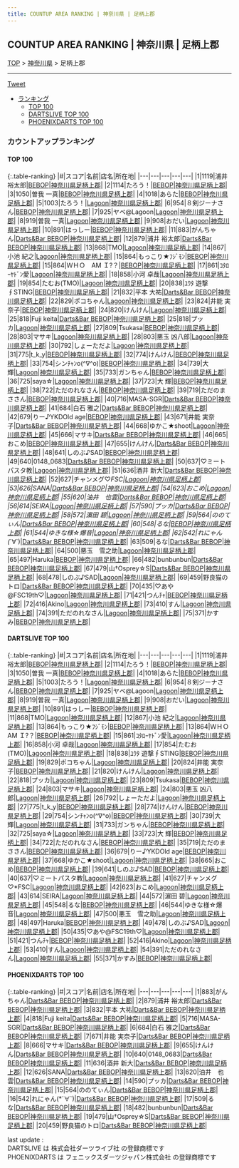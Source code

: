 ```yaml
---
title: COUNTUP AREA RANKING | 神奈川県 | 足柄上郡
---
```

## COUNTUP AREA RANKING | 神奈川県 | 足柄上郡

[TOP](/darts/rank/) > [神奈川県](/darts/rank/神奈川県/) > 足柄上郡

___

<a href="https://twitter.com/share?ref_src=twsrc%5Etfw" data-text="COUNTUP AREA RANKING | 神奈川県足柄上郡" class="twitter-share-button" data-hashtags="DARTSLIVE,PHOENIXDARTS,darts,ダーツ" data-show-count="false">Tweet</a>

* [ランキング](#カウントアップランキング)
    * [TOP 100](#top-100)
    * [DARTSLIVE TOP 100](#dartslive-top-100)
    * [PHOENIXDARTS TOP 100](#phoenixdarts-top-100)

### カウントアップランキング

#### TOP 100



{:.table-ranking}
|#|スコア|名前|店名|所在地|
|---|---|---|---|---|
|1|1119|<span class="rank-name-dl">浦井 裕太郎</span>|<a href="https://search.dartslive.com/jp/shop/c0118d559b3374c90d9b047a20a7ba1e">BEBOP</a>|<a href="/darts/rank/神奈川県/足柄上郡">神奈川県足柄上郡</a>|
|2|1114|<span class="rank-name-dl">たろう！</span>|<a href="https://search.dartslive.com/jp/shop/c0118d559b3374c90d9b047a20a7ba1e">BEBOP</a>|<a href="/darts/rank/神奈川県/足柄上郡">神奈川県足柄上郡</a>|
|3|1050|<span class="rank-name-dl">曽我 一真</span>|<a href="https://search.dartslive.com/jp/shop/c0118d559b3374c90d9b047a20a7ba1e">BEBOP</a>|<a href="/darts/rank/神奈川県/足柄上郡">神奈川県足柄上郡</a>|
|4|1018|<span class="rank-name-dl">あらた</span>|<a href="https://search.dartslive.com/jp/shop/c0118d559b3374c90d9b047a20a7ba1e">BEBOP</a>|<a href="/darts/rank/神奈川県/足柄上郡">神奈川県足柄上郡</a>|
|5|1003|<span class="rank-name-dl">たろう！</span>|<a href="https://search.dartslive.com/jp/shop/fa3a5be0047f5ef30d9b047a20a7ba1e">Lagoon</a>|<a href="/darts/rank/神奈川県/足柄上郡">神奈川県足柄上郡</a>|
|6|954|<span class="rank-name-dl">８剣ジーナさん</span>|<a href="https://search.dartslive.com/jp/shop/c0118d559b3374c90d9b047a20a7ba1e">BEBOP</a>|<a href="/darts/rank/神奈川県/足柄上郡">神奈川県足柄上郡</a>|
|7|925|<span class="rank-name-dl">ヤベ@Lagoon</span>|<a href="https://search.dartslive.com/jp/shop/fa3a5be0047f5ef30d9b047a20a7ba1e">Lagoon</a>|<a href="/darts/rank/神奈川県/足柄上郡">神奈川県足柄上郡</a>|
|8|919|<span class="rank-name-dl">曽我 一真</span>|<a href="https://search.dartslive.com/jp/shop/fa3a5be0047f5ef30d9b047a20a7ba1e">Lagoon</a>|<a href="/darts/rank/神奈川県/足柄上郡">神奈川県足柄上郡</a>|
|9|908|<span class="rank-name-dl">おだい</span>|<a href="https://search.dartslive.com/jp/shop/fa3a5be0047f5ef30d9b047a20a7ba1e">Lagoon</a>|<a href="/darts/rank/神奈川県/足柄上郡">神奈川県足柄上郡</a>|
|10|891|<span class="rank-name-dl">はっしー</span>|<a href="https://search.dartslive.com/jp/shop/c0118d559b3374c90d9b047a20a7ba1e">BEBOP</a>|<a href="/darts/rank/神奈川県/足柄上郡">神奈川県足柄上郡</a>|
|11|883|<span class="rank-name-pd">がんちゃん</span>|<a href="https://vs.phoenixdarts.com/jp/shop/shopDetailInfo/s_84122?s_seq=84122">Darts&Bar BEBOP</a>|<a href="/darts/rank/神奈川県/足柄上郡">神奈川県足柄上郡</a>|
|12|879|<span class="rank-name-pd">浦井 裕太郎</span>|<a href="https://vs.phoenixdarts.com/jp/shop/shopDetailInfo/s_84122?s_seq=84122">Darts&Bar BEBOP</a>|<a href="/darts/rank/神奈川県/足柄上郡">神奈川県足柄上郡</a>|
|13|868|<span class="rank-name-dl">TMO</span>|<a href="https://search.dartslive.com/jp/shop/fa3a5be0047f5ef30d9b047a20a7ba1e">Lagoon</a>|<a href="/darts/rank/神奈川県/足柄上郡">神奈川県足柄上郡</a>|
|14|867|<span class="rank-name-dl">小池 紀之</span>|<a href="https://search.dartslive.com/jp/shop/fa3a5be0047f5ef30d9b047a20a7ba1e">Lagoon</a>|<a href="/darts/rank/神奈川県/足柄上郡">神奈川県足柄上郡</a>|
|15|864|<span class="rank-name-dl">もっこり★ﾌｼﾞﾓﾝ</span>|<a href="https://search.dartslive.com/jp/shop/c0118d559b3374c90d9b047a20a7ba1e">BEBOP</a>|<a href="/darts/rank/神奈川県/足柄上郡">神奈川県足柄上郡</a>|
|15|864|<span class="rank-name-dl">ＷＨＯ　AM Ｉ?？</span>|<a href="https://search.dartslive.com/jp/shop/c0118d559b3374c90d9b047a20a7ba1e">BEBOP</a>|<a href="/darts/rank/神奈川県/足柄上郡">神奈川県足柄上郡</a>|
|17|861|<span class="rank-name-dl">ｺﾀﾛｰﾔﾄﾞﾝ愛</span>|<a href="https://search.dartslive.com/jp/shop/fa3a5be0047f5ef30d9b047a20a7ba1e">Lagoon</a>|<a href="/darts/rank/神奈川県/足柄上郡">神奈川県足柄上郡</a>|
|18|858|<span class="rank-name-dl">小河 卓哉</span>|<a href="https://search.dartslive.com/jp/shop/fa3a5be0047f5ef30d9b047a20a7ba1e">Lagoon</a>|<a href="/darts/rank/神奈川県/足柄上郡">神奈川県足柄上郡</a>|
|19|854|<span class="rank-name-dl">たむお(TMO)</span>|<a href="https://search.dartslive.com/jp/shop/fa3a5be0047f5ef30d9b047a20a7ba1e">Lagoon</a>|<a href="/darts/rank/神奈川県/足柄上郡">神奈川県足柄上郡</a>|
|20|838|<span class="rank-name-dl">ﾕｳﾀ 遊撃∮STING</span>|<a href="https://search.dartslive.com/jp/shop/c0118d559b3374c90d9b047a20a7ba1e">BEBOP</a>|<a href="/darts/rank/神奈川県/足柄上郡">神奈川県足柄上郡</a>|
|21|832|<span class="rank-name-pd">平本 大祐</span>|<a href="https://vs.phoenixdarts.com/jp/shop/shopDetailInfo/s_84122?s_seq=84122">Darts&Bar BEBOP</a>|<a href="/darts/rank/神奈川県/足柄上郡">神奈川県足柄上郡</a>|
|22|829|<span class="rank-name-dl">ポコちゃん</span>|<a href="https://search.dartslive.com/jp/shop/fa3a5be0047f5ef30d9b047a20a7ba1e">Lagoon</a>|<a href="/darts/rank/神奈川県/足柄上郡">神奈川県足柄上郡</a>|
|23|824|<span class="rank-name-dl">井能 実奈子</span>|<a href="https://search.dartslive.com/jp/shop/c0118d559b3374c90d9b047a20a7ba1e">BEBOP</a>|<a href="/darts/rank/神奈川県/足柄上郡">神奈川県足柄上郡</a>|
|24|820|<span class="rank-name-dl">けんけん</span>|<a href="https://search.dartslive.com/jp/shop/fa3a5be0047f5ef30d9b047a20a7ba1e">Lagoon</a>|<a href="/darts/rank/神奈川県/足柄上郡">神奈川県足柄上郡</a>|
|25|818|<span class="rank-name-pd">Fuji keita</span>|<a href="https://vs.phoenixdarts.com/jp/shop/shopDetailInfo/s_84122?s_seq=84122">Darts&Bar BEBOP</a>|<a href="/darts/rank/神奈川県/足柄上郡">神奈川県足柄上郡</a>|
|25|818|<span class="rank-name-dl">プッカ</span>|<a href="https://search.dartslive.com/jp/shop/fa3a5be0047f5ef30d9b047a20a7ba1e">Lagoon</a>|<a href="/darts/rank/神奈川県/足柄上郡">神奈川県足柄上郡</a>|
|27|809|<span class="rank-name-dl">Tsukasa</span>|<a href="https://search.dartslive.com/jp/shop/c0118d559b3374c90d9b047a20a7ba1e">BEBOP</a>|<a href="/darts/rank/神奈川県/足柄上郡">神奈川県足柄上郡</a>|
|28|803|<span class="rank-name-dl">マサキ</span>|<a href="https://search.dartslive.com/jp/shop/fa3a5be0047f5ef30d9b047a20a7ba1e">Lagoon</a>|<a href="/darts/rank/神奈川県/足柄上郡">神奈川県足柄上郡</a>|
|28|803|<span class="rank-name-dl">悪玉 凶八郎</span>|<a href="https://search.dartslive.com/jp/shop/fa3a5be0047f5ef30d9b047a20a7ba1e">Lagoon</a>|<a href="/darts/rank/神奈川県/足柄上郡">神奈川県足柄上郡</a>|
|30|792|<span class="rank-name-dl">しょーただよ</span>|<a href="https://search.dartslive.com/jp/shop/fa3a5be0047f5ef30d9b047a20a7ba1e">Lagoon</a>|<a href="/darts/rank/神奈川県/足柄上郡">神奈川県足柄上郡</a>|
|31|775|<span class="rank-name-dl">t_k_y</span>|<a href="https://search.dartslive.com/jp/shop/c0118d559b3374c90d9b047a20a7ba1e">BEBOP</a>|<a href="/darts/rank/神奈川県/足柄上郡">神奈川県足柄上郡</a>|
|32|774|<span class="rank-name-dl">けんけん</span>|<a href="https://search.dartslive.com/jp/shop/c0118d559b3374c90d9b047a20a7ba1e">BEBOP</a>|<a href="/darts/rank/神奈川県/足柄上郡">神奈川県足柄上郡</a>|
|33|754|<span class="rank-name-dl">シンﾁｬﾝo(^∇^o)</span>|<a href="https://search.dartslive.com/jp/shop/c0118d559b3374c90d9b047a20a7ba1e">BEBOP</a>|<a href="/darts/rank/神奈川県/足柄上郡">神奈川県足柄上郡</a>|
|34|739|<span class="rank-name-dl">大 輝</span>|<a href="https://search.dartslive.com/jp/shop/fa3a5be0047f5ef30d9b047a20a7ba1e">Lagoon</a>|<a href="/darts/rank/神奈川県/足柄上郡">神奈川県足柄上郡</a>|
|35|733|<span class="rank-name-dl">ガンちゃん</span>|<a href="https://search.dartslive.com/jp/shop/c0118d559b3374c90d9b047a20a7ba1e">BEBOP</a>|<a href="/darts/rank/神奈川県/足柄上郡">神奈川県足柄上郡</a>|
|36|725|<span class="rank-name-dl">saya☆</span>|<a href="https://search.dartslive.com/jp/shop/fa3a5be0047f5ef30d9b047a20a7ba1e">Lagoon</a>|<a href="/darts/rank/神奈川県/足柄上郡">神奈川県足柄上郡</a>|
|37|723|<span class="rank-name-dl">大 輝</span>|<a href="https://search.dartslive.com/jp/shop/c0118d559b3374c90d9b047a20a7ba1e">BEBOP</a>|<a href="/darts/rank/神奈川県/足柄上郡">神奈川県足柄上郡</a>|
|38|722|<span class="rank-name-dl">ただのれなさん</span>|<a href="https://search.dartslive.com/jp/shop/c0118d559b3374c90d9b047a20a7ba1e">BEBOP</a>|<a href="/darts/rank/神奈川県/足柄上郡">神奈川県足柄上郡</a>|
|39|719|<span class="rank-name-dl">ただのまささん</span>|<a href="https://search.dartslive.com/jp/shop/c0118d559b3374c90d9b047a20a7ba1e">BEBOP</a>|<a href="/darts/rank/神奈川県/足柄上郡">神奈川県足柄上郡</a>|
|40|716|<span class="rank-name-pd">MASA-SGR</span>|<a href="https://vs.phoenixdarts.com/jp/shop/shopDetailInfo/s_84122?s_seq=84122">Darts&Bar BEBOP</a>|<a href="/darts/rank/神奈川県/足柄上郡">神奈川県足柄上郡</a>|
|41|684|<span class="rank-name-pd">白石 雅之</span>|<a href="https://vs.phoenixdarts.com/jp/shop/shopDetailInfo/s_84122?s_seq=84122">Darts&Bar BEBOP</a>|<a href="/darts/rank/神奈川県/足柄上郡">神奈川県足柄上郡</a>|
|42|679|<span class="rank-name-dl">りー♪YKDOld age</span>|<a href="https://search.dartslive.com/jp/shop/c0118d559b3374c90d9b047a20a7ba1e">BEBOP</a>|<a href="/darts/rank/神奈川県/足柄上郡">神奈川県足柄上郡</a>|
|43|671|<span class="rank-name-pd">井能 実奈子</span>|<a href="https://vs.phoenixdarts.com/jp/shop/shopDetailInfo/s_84122?s_seq=84122">Darts&Bar BEBOP</a>|<a href="/darts/rank/神奈川県/足柄上郡">神奈川県足柄上郡</a>|
|44|668|<span class="rank-name-dl">ゆかこ★shoot</span>|<a href="https://search.dartslive.com/jp/shop/fa3a5be0047f5ef30d9b047a20a7ba1e">Lagoon</a>|<a href="/darts/rank/神奈川県/足柄上郡">神奈川県足柄上郡</a>|
|45|666|<span class="rank-name-pd">マサキ</span>|<a href="https://vs.phoenixdarts.com/jp/shop/shopDetailInfo/s_84122?s_seq=84122">Darts&Bar BEBOP</a>|<a href="/darts/rank/神奈川県/足柄上郡">神奈川県足柄上郡</a>|
|46|665|<span class="rank-name-dl">おこめ</span>|<a href="https://search.dartslive.com/jp/shop/c0118d559b3374c90d9b047a20a7ba1e">BEBOP</a>|<a href="/darts/rank/神奈川県/足柄上郡">神奈川県足柄上郡</a>|
|47|655|<span class="rank-name-pd">けんけん</span>|<a href="https://vs.phoenixdarts.com/jp/shop/shopDetailInfo/s_84122?s_seq=84122">Darts&Bar BEBOP</a>|<a href="/darts/rank/神奈川県/足柄上郡">神奈川県足柄上郡</a>|
|48|641|<span class="rank-name-dl">しのぶ♪SAD</span>|<a href="https://search.dartslive.com/jp/shop/c0118d559b3374c90d9b047a20a7ba1e">BEBOP</a>|<a href="/darts/rank/神奈川県/足柄上郡">神奈川県足柄上郡</a>|
|49|640|<span class="rank-name-pd">0148_0683</span>|<a href="https://vs.phoenixdarts.com/jp/shop/shopDetailInfo/s_84122?s_seq=84122">Darts&Bar BEBOP</a>|<a href="/darts/rank/神奈川県/足柄上郡">神奈川県足柄上郡</a>|
|50|637|<span class="rank-name-dl">♡ミートパスタ教</span>|<a href="https://search.dartslive.com/jp/shop/fa3a5be0047f5ef30d9b047a20a7ba1e">Lagoon</a>|<a href="/darts/rank/神奈川県/足柄上郡">神奈川県足柄上郡</a>|
|51|636|<span class="rank-name-pd">酒井 新大</span>|<a href="https://vs.phoenixdarts.com/jp/shop/shopDetailInfo/s_84122?s_seq=84122">Darts&Bar BEBOP</a>|<a href="/darts/rank/神奈川県/足柄上郡">神奈川県足柄上郡</a>|
|52|627|<span class="rank-name-dl">チャンメグ♡*FSC</span>|<a href="https://search.dartslive.com/jp/shop/fa3a5be0047f5ef30d9b047a20a7ba1e">Lagoon</a>|<a href="/darts/rank/神奈川県/足柄上郡">神奈川県足柄上郡</a>|
|53|626|<span class="rank-name-pd">SANA</span>|<a href="https://vs.phoenixdarts.com/jp/shop/shopDetailInfo/s_84122?s_seq=84122">Darts&Bar BEBOP</a>|<a href="/darts/rank/神奈川県/足柄上郡">神奈川県足柄上郡</a>|
|54|623|<span class="rank-name-dl">おこめ</span>|<a href="https://search.dartslive.com/jp/shop/fa3a5be0047f5ef30d9b047a20a7ba1e">Lagoon</a>|<a href="/darts/rank/神奈川県/足柄上郡">神奈川県足柄上郡</a>|
|55|620|<span class="rank-name-pd">油井　也雲</span>|<a href="https://vs.phoenixdarts.com/jp/shop/shopDetailInfo/s_84122?s_seq=84122">Darts&Bar BEBOP</a>|<a href="/darts/rank/神奈川県/足柄上郡">神奈川県足柄上郡</a>|
|56|614|<span class="rank-name-dl">SEIRA</span>|<a href="https://search.dartslive.com/jp/shop/fa3a5be0047f5ef30d9b047a20a7ba1e">Lagoon</a>|<a href="/darts/rank/神奈川県/足柄上郡">神奈川県足柄上郡</a>|
|57|590|<span class="rank-name-pd">プッカ</span>|<a href="https://vs.phoenixdarts.com/jp/shop/shopDetailInfo/s_84122?s_seq=84122">Darts&Bar BEBOP</a>|<a href="/darts/rank/神奈川県/足柄上郡">神奈川県足柄上郡</a>|
|58|572|<span class="rank-name-dl">濵田 碧</span>|<a href="https://search.dartslive.com/jp/shop/fa3a5be0047f5ef30d9b047a20a7ba1e">Lagoon</a>|<a href="/darts/rank/神奈川県/足柄上郡">神奈川県足柄上郡</a>|
|59|564|<span class="rank-name-pd">ののてぃん</span>|<a href="https://vs.phoenixdarts.com/jp/shop/shopDetailInfo/s_84122?s_seq=84122">Darts&Bar BEBOP</a>|<a href="/darts/rank/神奈川県/足柄上郡">神奈川県足柄上郡</a>|
|60|548|<span class="rank-name-dl">るな</span>|<a href="https://search.dartslive.com/jp/shop/c0118d559b3374c90d9b047a20a7ba1e">BEBOP</a>|<a href="/darts/rank/神奈川県/足柄上郡">神奈川県足柄上郡</a>|
|61|544|<span class="rank-name-dl">ゆきな様☆爆音</span>|<a href="https://search.dartslive.com/jp/shop/fa3a5be0047f5ef30d9b047a20a7ba1e">Lagoon</a>|<a href="/darts/rank/神奈川県/足柄上郡">神奈川県足柄上郡</a>|
|62|542|<span class="rank-name-pd">れにゃん(*´∀`)</span>|<a href="https://vs.phoenixdarts.com/jp/shop/shopDetailInfo/s_84122?s_seq=84122">Darts&Bar BEBOP</a>|<a href="/darts/rank/神奈川県/足柄上郡">神奈川県足柄上郡</a>|
|63|509|<span class="rank-name-pd">るな</span>|<a href="https://vs.phoenixdarts.com/jp/shop/shopDetailInfo/s_84122?s_seq=84122">Darts&Bar BEBOP</a>|<a href="/darts/rank/神奈川県/足柄上郡">神奈川県足柄上郡</a>|
|64|500|<span class="rank-name-dl">悪玉　雪之助</span>|<a href="https://search.dartslive.com/jp/shop/fa3a5be0047f5ef30d9b047a20a7ba1e">Lagoon</a>|<a href="/darts/rank/神奈川県/足柄上郡">神奈川県足柄上郡</a>|
|65|497|<span class="rank-name-dl">Haruka</span>|<a href="https://search.dartslive.com/jp/shop/c0118d559b3374c90d9b047a20a7ba1e">BEBOP</a>|<a href="/darts/rank/神奈川県/足柄上郡">神奈川県足柄上郡</a>|
|66|482|<span class="rank-name-pd">bunbunbun</span>|<a href="https://vs.phoenixdarts.com/jp/shop/shopDetailInfo/s_84122?s_seq=84122">Darts&Bar BEBOP</a>|<a href="/darts/rank/神奈川県/足柄上郡">神奈川県足柄上郡</a>|
|67|479|<span class="rank-name-pd">山†Osprey☆S</span>|<a href="https://vs.phoenixdarts.com/jp/shop/shopDetailInfo/s_84122?s_seq=84122">Darts&Bar BEBOP</a>|<a href="/darts/rank/神奈川県/足柄上郡">神奈川県足柄上郡</a>|
|68|478|<span class="rank-name-dl">しのぶ♪SAD</span>|<a href="https://search.dartslive.com/jp/shop/fa3a5be0047f5ef30d9b047a20a7ba1e">Lagoon</a>|<a href="/darts/rank/神奈川県/足柄上郡">神奈川県足柄上郡</a>|
|69|459|<span class="rank-name-pd">野良猫のトロ</span>|<a href="https://vs.phoenixdarts.com/jp/shop/shopDetailInfo/s_84122?s_seq=84122">Darts&Bar BEBOP</a>|<a href="/darts/rank/神奈川県/足柄上郡">神奈川県足柄上郡</a>|
|70|435|<span class="rank-name-dl">♡あや@FSC19th♡</span>|<a href="https://search.dartslive.com/jp/shop/fa3a5be0047f5ef30d9b047a20a7ba1e">Lagoon</a>|<a href="/darts/rank/神奈川県/足柄上郡">神奈川県足柄上郡</a>|
|71|421|<span class="rank-name-dl">つんﾁｬ</span>|<a href="https://search.dartslive.com/jp/shop/c0118d559b3374c90d9b047a20a7ba1e">BEBOP</a>|<a href="/darts/rank/神奈川県/足柄上郡">神奈川県足柄上郡</a>|
|72|416|<span class="rank-name-dl">Akino</span>|<a href="https://search.dartslive.com/jp/shop/fa3a5be0047f5ef30d9b047a20a7ba1e">Lagoon</a>|<a href="/darts/rank/神奈川県/足柄上郡">神奈川県足柄上郡</a>|
|73|410|<span class="rank-name-dl">すん</span>|<a href="https://search.dartslive.com/jp/shop/fa3a5be0047f5ef30d9b047a20a7ba1e">Lagoon</a>|<a href="/darts/rank/神奈川県/足柄上郡">神奈川県足柄上郡</a>|
|74|391|<span class="rank-name-dl">ただのれなさん</span>|<a href="https://search.dartslive.com/jp/shop/fa3a5be0047f5ef30d9b047a20a7ba1e">Lagoon</a>|<a href="/darts/rank/神奈川県/足柄上郡">神奈川県足柄上郡</a>|
|75|371|<span class="rank-name-dl">かすみ</span>|<a href="https://search.dartslive.com/jp/shop/c0118d559b3374c90d9b047a20a7ba1e">BEBOP</a>|<a href="/darts/rank/神奈川県/足柄上郡">神奈川県足柄上郡</a>|


#### DARTSLIVE TOP 100



{:.table-ranking}
|#|スコア|名前|店名|所在地|
|---|---|---|---|---|
|1|1119|<span class="rank-name-dl">浦井 裕太郎</span>|<a href="https://search.dartslive.com/jp/shop/c0118d559b3374c90d9b047a20a7ba1e">BEBOP</a>|<a href="/darts/rank/神奈川県/足柄上郡">神奈川県足柄上郡</a>|
|2|1114|<span class="rank-name-dl">たろう！</span>|<a href="https://search.dartslive.com/jp/shop/c0118d559b3374c90d9b047a20a7ba1e">BEBOP</a>|<a href="/darts/rank/神奈川県/足柄上郡">神奈川県足柄上郡</a>|
|3|1050|<span class="rank-name-dl">曽我 一真</span>|<a href="https://search.dartslive.com/jp/shop/c0118d559b3374c90d9b047a20a7ba1e">BEBOP</a>|<a href="/darts/rank/神奈川県/足柄上郡">神奈川県足柄上郡</a>|
|4|1018|<span class="rank-name-dl">あらた</span>|<a href="https://search.dartslive.com/jp/shop/c0118d559b3374c90d9b047a20a7ba1e">BEBOP</a>|<a href="/darts/rank/神奈川県/足柄上郡">神奈川県足柄上郡</a>|
|5|1003|<span class="rank-name-dl">たろう！</span>|<a href="https://search.dartslive.com/jp/shop/fa3a5be0047f5ef30d9b047a20a7ba1e">Lagoon</a>|<a href="/darts/rank/神奈川県/足柄上郡">神奈川県足柄上郡</a>|
|6|954|<span class="rank-name-dl">８剣ジーナさん</span>|<a href="https://search.dartslive.com/jp/shop/c0118d559b3374c90d9b047a20a7ba1e">BEBOP</a>|<a href="/darts/rank/神奈川県/足柄上郡">神奈川県足柄上郡</a>|
|7|925|<span class="rank-name-dl">ヤベ@Lagoon</span>|<a href="https://search.dartslive.com/jp/shop/fa3a5be0047f5ef30d9b047a20a7ba1e">Lagoon</a>|<a href="/darts/rank/神奈川県/足柄上郡">神奈川県足柄上郡</a>|
|8|919|<span class="rank-name-dl">曽我 一真</span>|<a href="https://search.dartslive.com/jp/shop/fa3a5be0047f5ef30d9b047a20a7ba1e">Lagoon</a>|<a href="/darts/rank/神奈川県/足柄上郡">神奈川県足柄上郡</a>|
|9|908|<span class="rank-name-dl">おだい</span>|<a href="https://search.dartslive.com/jp/shop/fa3a5be0047f5ef30d9b047a20a7ba1e">Lagoon</a>|<a href="/darts/rank/神奈川県/足柄上郡">神奈川県足柄上郡</a>|
|10|891|<span class="rank-name-dl">はっしー</span>|<a href="https://search.dartslive.com/jp/shop/c0118d559b3374c90d9b047a20a7ba1e">BEBOP</a>|<a href="/darts/rank/神奈川県/足柄上郡">神奈川県足柄上郡</a>|
|11|868|<span class="rank-name-dl">TMO</span>|<a href="https://search.dartslive.com/jp/shop/fa3a5be0047f5ef30d9b047a20a7ba1e">Lagoon</a>|<a href="/darts/rank/神奈川県/足柄上郡">神奈川県足柄上郡</a>|
|12|867|<span class="rank-name-dl">小池 紀之</span>|<a href="https://search.dartslive.com/jp/shop/fa3a5be0047f5ef30d9b047a20a7ba1e">Lagoon</a>|<a href="/darts/rank/神奈川県/足柄上郡">神奈川県足柄上郡</a>|
|13|864|<span class="rank-name-dl">もっこり★ﾌｼﾞﾓﾝ</span>|<a href="https://search.dartslive.com/jp/shop/c0118d559b3374c90d9b047a20a7ba1e">BEBOP</a>|<a href="/darts/rank/神奈川県/足柄上郡">神奈川県足柄上郡</a>|
|13|864|<span class="rank-name-dl">ＷＨＯ　AM Ｉ?？</span>|<a href="https://search.dartslive.com/jp/shop/c0118d559b3374c90d9b047a20a7ba1e">BEBOP</a>|<a href="/darts/rank/神奈川県/足柄上郡">神奈川県足柄上郡</a>|
|15|861|<span class="rank-name-dl">ｺﾀﾛｰﾔﾄﾞﾝ愛</span>|<a href="https://search.dartslive.com/jp/shop/fa3a5be0047f5ef30d9b047a20a7ba1e">Lagoon</a>|<a href="/darts/rank/神奈川県/足柄上郡">神奈川県足柄上郡</a>|
|16|858|<span class="rank-name-dl">小河 卓哉</span>|<a href="https://search.dartslive.com/jp/shop/fa3a5be0047f5ef30d9b047a20a7ba1e">Lagoon</a>|<a href="/darts/rank/神奈川県/足柄上郡">神奈川県足柄上郡</a>|
|17|854|<span class="rank-name-dl">たむお(TMO)</span>|<a href="https://search.dartslive.com/jp/shop/fa3a5be0047f5ef30d9b047a20a7ba1e">Lagoon</a>|<a href="/darts/rank/神奈川県/足柄上郡">神奈川県足柄上郡</a>|
|18|838|<span class="rank-name-dl">ﾕｳﾀ 遊撃∮STING</span>|<a href="https://search.dartslive.com/jp/shop/c0118d559b3374c90d9b047a20a7ba1e">BEBOP</a>|<a href="/darts/rank/神奈川県/足柄上郡">神奈川県足柄上郡</a>|
|19|829|<span class="rank-name-dl">ポコちゃん</span>|<a href="https://search.dartslive.com/jp/shop/fa3a5be0047f5ef30d9b047a20a7ba1e">Lagoon</a>|<a href="/darts/rank/神奈川県/足柄上郡">神奈川県足柄上郡</a>|
|20|824|<span class="rank-name-dl">井能 実奈子</span>|<a href="https://search.dartslive.com/jp/shop/c0118d559b3374c90d9b047a20a7ba1e">BEBOP</a>|<a href="/darts/rank/神奈川県/足柄上郡">神奈川県足柄上郡</a>|
|21|820|<span class="rank-name-dl">けんけん</span>|<a href="https://search.dartslive.com/jp/shop/fa3a5be0047f5ef30d9b047a20a7ba1e">Lagoon</a>|<a href="/darts/rank/神奈川県/足柄上郡">神奈川県足柄上郡</a>|
|22|818|<span class="rank-name-dl">プッカ</span>|<a href="https://search.dartslive.com/jp/shop/fa3a5be0047f5ef30d9b047a20a7ba1e">Lagoon</a>|<a href="/darts/rank/神奈川県/足柄上郡">神奈川県足柄上郡</a>|
|23|809|<span class="rank-name-dl">Tsukasa</span>|<a href="https://search.dartslive.com/jp/shop/c0118d559b3374c90d9b047a20a7ba1e">BEBOP</a>|<a href="/darts/rank/神奈川県/足柄上郡">神奈川県足柄上郡</a>|
|24|803|<span class="rank-name-dl">マサキ</span>|<a href="https://search.dartslive.com/jp/shop/fa3a5be0047f5ef30d9b047a20a7ba1e">Lagoon</a>|<a href="/darts/rank/神奈川県/足柄上郡">神奈川県足柄上郡</a>|
|24|803|<span class="rank-name-dl">悪玉 凶八郎</span>|<a href="https://search.dartslive.com/jp/shop/fa3a5be0047f5ef30d9b047a20a7ba1e">Lagoon</a>|<a href="/darts/rank/神奈川県/足柄上郡">神奈川県足柄上郡</a>|
|26|792|<span class="rank-name-dl">しょーただよ</span>|<a href="https://search.dartslive.com/jp/shop/fa3a5be0047f5ef30d9b047a20a7ba1e">Lagoon</a>|<a href="/darts/rank/神奈川県/足柄上郡">神奈川県足柄上郡</a>|
|27|775|<span class="rank-name-dl">t_k_y</span>|<a href="https://search.dartslive.com/jp/shop/c0118d559b3374c90d9b047a20a7ba1e">BEBOP</a>|<a href="/darts/rank/神奈川県/足柄上郡">神奈川県足柄上郡</a>|
|28|774|<span class="rank-name-dl">けんけん</span>|<a href="https://search.dartslive.com/jp/shop/c0118d559b3374c90d9b047a20a7ba1e">BEBOP</a>|<a href="/darts/rank/神奈川県/足柄上郡">神奈川県足柄上郡</a>|
|29|754|<span class="rank-name-dl">シンﾁｬﾝo(^∇^o)</span>|<a href="https://search.dartslive.com/jp/shop/c0118d559b3374c90d9b047a20a7ba1e">BEBOP</a>|<a href="/darts/rank/神奈川県/足柄上郡">神奈川県足柄上郡</a>|
|30|739|<span class="rank-name-dl">大 輝</span>|<a href="https://search.dartslive.com/jp/shop/fa3a5be0047f5ef30d9b047a20a7ba1e">Lagoon</a>|<a href="/darts/rank/神奈川県/足柄上郡">神奈川県足柄上郡</a>|
|31|733|<span class="rank-name-dl">ガンちゃん</span>|<a href="https://search.dartslive.com/jp/shop/c0118d559b3374c90d9b047a20a7ba1e">BEBOP</a>|<a href="/darts/rank/神奈川県/足柄上郡">神奈川県足柄上郡</a>|
|32|725|<span class="rank-name-dl">saya☆</span>|<a href="https://search.dartslive.com/jp/shop/fa3a5be0047f5ef30d9b047a20a7ba1e">Lagoon</a>|<a href="/darts/rank/神奈川県/足柄上郡">神奈川県足柄上郡</a>|
|33|723|<span class="rank-name-dl">大 輝</span>|<a href="https://search.dartslive.com/jp/shop/c0118d559b3374c90d9b047a20a7ba1e">BEBOP</a>|<a href="/darts/rank/神奈川県/足柄上郡">神奈川県足柄上郡</a>|
|34|722|<span class="rank-name-dl">ただのれなさん</span>|<a href="https://search.dartslive.com/jp/shop/c0118d559b3374c90d9b047a20a7ba1e">BEBOP</a>|<a href="/darts/rank/神奈川県/足柄上郡">神奈川県足柄上郡</a>|
|35|719|<span class="rank-name-dl">ただのまささん</span>|<a href="https://search.dartslive.com/jp/shop/c0118d559b3374c90d9b047a20a7ba1e">BEBOP</a>|<a href="/darts/rank/神奈川県/足柄上郡">神奈川県足柄上郡</a>|
|36|679|<span class="rank-name-dl">りー♪YKDOld age</span>|<a href="https://search.dartslive.com/jp/shop/c0118d559b3374c90d9b047a20a7ba1e">BEBOP</a>|<a href="/darts/rank/神奈川県/足柄上郡">神奈川県足柄上郡</a>|
|37|668|<span class="rank-name-dl">ゆかこ★shoot</span>|<a href="https://search.dartslive.com/jp/shop/fa3a5be0047f5ef30d9b047a20a7ba1e">Lagoon</a>|<a href="/darts/rank/神奈川県/足柄上郡">神奈川県足柄上郡</a>|
|38|665|<span class="rank-name-dl">おこめ</span>|<a href="https://search.dartslive.com/jp/shop/c0118d559b3374c90d9b047a20a7ba1e">BEBOP</a>|<a href="/darts/rank/神奈川県/足柄上郡">神奈川県足柄上郡</a>|
|39|641|<span class="rank-name-dl">しのぶ♪SAD</span>|<a href="https://search.dartslive.com/jp/shop/c0118d559b3374c90d9b047a20a7ba1e">BEBOP</a>|<a href="/darts/rank/神奈川県/足柄上郡">神奈川県足柄上郡</a>|
|40|637|<span class="rank-name-dl">♡ミートパスタ教</span>|<a href="https://search.dartslive.com/jp/shop/fa3a5be0047f5ef30d9b047a20a7ba1e">Lagoon</a>|<a href="/darts/rank/神奈川県/足柄上郡">神奈川県足柄上郡</a>|
|41|627|<span class="rank-name-dl">チャンメグ♡*FSC</span>|<a href="https://search.dartslive.com/jp/shop/fa3a5be0047f5ef30d9b047a20a7ba1e">Lagoon</a>|<a href="/darts/rank/神奈川県/足柄上郡">神奈川県足柄上郡</a>|
|42|623|<span class="rank-name-dl">おこめ</span>|<a href="https://search.dartslive.com/jp/shop/fa3a5be0047f5ef30d9b047a20a7ba1e">Lagoon</a>|<a href="/darts/rank/神奈川県/足柄上郡">神奈川県足柄上郡</a>|
|43|614|<span class="rank-name-dl">SEIRA</span>|<a href="https://search.dartslive.com/jp/shop/fa3a5be0047f5ef30d9b047a20a7ba1e">Lagoon</a>|<a href="/darts/rank/神奈川県/足柄上郡">神奈川県足柄上郡</a>|
|44|572|<span class="rank-name-dl">濵田 碧</span>|<a href="https://search.dartslive.com/jp/shop/fa3a5be0047f5ef30d9b047a20a7ba1e">Lagoon</a>|<a href="/darts/rank/神奈川県/足柄上郡">神奈川県足柄上郡</a>|
|45|548|<span class="rank-name-dl">るな</span>|<a href="https://search.dartslive.com/jp/shop/c0118d559b3374c90d9b047a20a7ba1e">BEBOP</a>|<a href="/darts/rank/神奈川県/足柄上郡">神奈川県足柄上郡</a>|
|46|544|<span class="rank-name-dl">ゆきな様☆爆音</span>|<a href="https://search.dartslive.com/jp/shop/fa3a5be0047f5ef30d9b047a20a7ba1e">Lagoon</a>|<a href="/darts/rank/神奈川県/足柄上郡">神奈川県足柄上郡</a>|
|47|500|<span class="rank-name-dl">悪玉　雪之助</span>|<a href="https://search.dartslive.com/jp/shop/fa3a5be0047f5ef30d9b047a20a7ba1e">Lagoon</a>|<a href="/darts/rank/神奈川県/足柄上郡">神奈川県足柄上郡</a>|
|48|497|<span class="rank-name-dl">Haruka</span>|<a href="https://search.dartslive.com/jp/shop/c0118d559b3374c90d9b047a20a7ba1e">BEBOP</a>|<a href="/darts/rank/神奈川県/足柄上郡">神奈川県足柄上郡</a>|
|49|478|<span class="rank-name-dl">しのぶ♪SAD</span>|<a href="https://search.dartslive.com/jp/shop/fa3a5be0047f5ef30d9b047a20a7ba1e">Lagoon</a>|<a href="/darts/rank/神奈川県/足柄上郡">神奈川県足柄上郡</a>|
|50|435|<span class="rank-name-dl">♡あや@FSC19th♡</span>|<a href="https://search.dartslive.com/jp/shop/fa3a5be0047f5ef30d9b047a20a7ba1e">Lagoon</a>|<a href="/darts/rank/神奈川県/足柄上郡">神奈川県足柄上郡</a>|
|51|421|<span class="rank-name-dl">つんﾁｬ</span>|<a href="https://search.dartslive.com/jp/shop/c0118d559b3374c90d9b047a20a7ba1e">BEBOP</a>|<a href="/darts/rank/神奈川県/足柄上郡">神奈川県足柄上郡</a>|
|52|416|<span class="rank-name-dl">Akino</span>|<a href="https://search.dartslive.com/jp/shop/fa3a5be0047f5ef30d9b047a20a7ba1e">Lagoon</a>|<a href="/darts/rank/神奈川県/足柄上郡">神奈川県足柄上郡</a>|
|53|410|<span class="rank-name-dl">すん</span>|<a href="https://search.dartslive.com/jp/shop/fa3a5be0047f5ef30d9b047a20a7ba1e">Lagoon</a>|<a href="/darts/rank/神奈川県/足柄上郡">神奈川県足柄上郡</a>|
|54|391|<span class="rank-name-dl">ただのれなさん</span>|<a href="https://search.dartslive.com/jp/shop/fa3a5be0047f5ef30d9b047a20a7ba1e">Lagoon</a>|<a href="/darts/rank/神奈川県/足柄上郡">神奈川県足柄上郡</a>|
|55|371|<span class="rank-name-dl">かすみ</span>|<a href="https://search.dartslive.com/jp/shop/c0118d559b3374c90d9b047a20a7ba1e">BEBOP</a>|<a href="/darts/rank/神奈川県/足柄上郡">神奈川県足柄上郡</a>|


#### PHOENIXDARTS TOP 100



{:.table-ranking}
|#|スコア|名前|店名|所在地|
|---|---|---|---|---|
|1|883|<span class="rank-name-pd">がんちゃん</span>|<a href="https://vs.phoenixdarts.com/jp/shop/shopDetailInfo/s_84122?s_seq=84122">Darts&Bar BEBOP</a>|<a href="/darts/rank/神奈川県/足柄上郡">神奈川県足柄上郡</a>|
|2|879|<span class="rank-name-pd">浦井 裕太郎</span>|<a href="https://vs.phoenixdarts.com/jp/shop/shopDetailInfo/s_84122?s_seq=84122">Darts&Bar BEBOP</a>|<a href="/darts/rank/神奈川県/足柄上郡">神奈川県足柄上郡</a>|
|3|832|<span class="rank-name-pd">平本 大祐</span>|<a href="https://vs.phoenixdarts.com/jp/shop/shopDetailInfo/s_84122?s_seq=84122">Darts&Bar BEBOP</a>|<a href="/darts/rank/神奈川県/足柄上郡">神奈川県足柄上郡</a>|
|4|818|<span class="rank-name-pd">Fuji keita</span>|<a href="https://vs.phoenixdarts.com/jp/shop/shopDetailInfo/s_84122?s_seq=84122">Darts&Bar BEBOP</a>|<a href="/darts/rank/神奈川県/足柄上郡">神奈川県足柄上郡</a>|
|5|716|<span class="rank-name-pd">MASA-SGR</span>|<a href="https://vs.phoenixdarts.com/jp/shop/shopDetailInfo/s_84122?s_seq=84122">Darts&Bar BEBOP</a>|<a href="/darts/rank/神奈川県/足柄上郡">神奈川県足柄上郡</a>|
|6|684|<span class="rank-name-pd">白石 雅之</span>|<a href="https://vs.phoenixdarts.com/jp/shop/shopDetailInfo/s_84122?s_seq=84122">Darts&Bar BEBOP</a>|<a href="/darts/rank/神奈川県/足柄上郡">神奈川県足柄上郡</a>|
|7|671|<span class="rank-name-pd">井能 実奈子</span>|<a href="https://vs.phoenixdarts.com/jp/shop/shopDetailInfo/s_84122?s_seq=84122">Darts&Bar BEBOP</a>|<a href="/darts/rank/神奈川県/足柄上郡">神奈川県足柄上郡</a>|
|8|666|<span class="rank-name-pd">マサキ</span>|<a href="https://vs.phoenixdarts.com/jp/shop/shopDetailInfo/s_84122?s_seq=84122">Darts&Bar BEBOP</a>|<a href="/darts/rank/神奈川県/足柄上郡">神奈川県足柄上郡</a>|
|9|655|<span class="rank-name-pd">けんけん</span>|<a href="https://vs.phoenixdarts.com/jp/shop/shopDetailInfo/s_84122?s_seq=84122">Darts&Bar BEBOP</a>|<a href="/darts/rank/神奈川県/足柄上郡">神奈川県足柄上郡</a>|
|10|640|<span class="rank-name-pd">0148_0683</span>|<a href="https://vs.phoenixdarts.com/jp/shop/shopDetailInfo/s_84122?s_seq=84122">Darts&Bar BEBOP</a>|<a href="/darts/rank/神奈川県/足柄上郡">神奈川県足柄上郡</a>|
|11|636|<span class="rank-name-pd">酒井 新大</span>|<a href="https://vs.phoenixdarts.com/jp/shop/shopDetailInfo/s_84122?s_seq=84122">Darts&Bar BEBOP</a>|<a href="/darts/rank/神奈川県/足柄上郡">神奈川県足柄上郡</a>|
|12|626|<span class="rank-name-pd">SANA</span>|<a href="https://vs.phoenixdarts.com/jp/shop/shopDetailInfo/s_84122?s_seq=84122">Darts&Bar BEBOP</a>|<a href="/darts/rank/神奈川県/足柄上郡">神奈川県足柄上郡</a>|
|13|620|<span class="rank-name-pd">油井　也雲</span>|<a href="https://vs.phoenixdarts.com/jp/shop/shopDetailInfo/s_84122?s_seq=84122">Darts&Bar BEBOP</a>|<a href="/darts/rank/神奈川県/足柄上郡">神奈川県足柄上郡</a>|
|14|590|<span class="rank-name-pd">プッカ</span>|<a href="https://vs.phoenixdarts.com/jp/shop/shopDetailInfo/s_84122?s_seq=84122">Darts&Bar BEBOP</a>|<a href="/darts/rank/神奈川県/足柄上郡">神奈川県足柄上郡</a>|
|15|564|<span class="rank-name-pd">ののてぃん</span>|<a href="https://vs.phoenixdarts.com/jp/shop/shopDetailInfo/s_84122?s_seq=84122">Darts&Bar BEBOP</a>|<a href="/darts/rank/神奈川県/足柄上郡">神奈川県足柄上郡</a>|
|16|542|<span class="rank-name-pd">れにゃん(*´∀`)</span>|<a href="https://vs.phoenixdarts.com/jp/shop/shopDetailInfo/s_84122?s_seq=84122">Darts&Bar BEBOP</a>|<a href="/darts/rank/神奈川県/足柄上郡">神奈川県足柄上郡</a>|
|17|509|<span class="rank-name-pd">るな</span>|<a href="https://vs.phoenixdarts.com/jp/shop/shopDetailInfo/s_84122?s_seq=84122">Darts&Bar BEBOP</a>|<a href="/darts/rank/神奈川県/足柄上郡">神奈川県足柄上郡</a>|
|18|482|<span class="rank-name-pd">bunbunbun</span>|<a href="https://vs.phoenixdarts.com/jp/shop/shopDetailInfo/s_84122?s_seq=84122">Darts&Bar BEBOP</a>|<a href="/darts/rank/神奈川県/足柄上郡">神奈川県足柄上郡</a>|
|19|479|<span class="rank-name-pd">山†Osprey☆S</span>|<a href="https://vs.phoenixdarts.com/jp/shop/shopDetailInfo/s_84122?s_seq=84122">Darts&Bar BEBOP</a>|<a href="/darts/rank/神奈川県/足柄上郡">神奈川県足柄上郡</a>|
|20|459|<span class="rank-name-pd">野良猫のトロ</span>|<a href="https://vs.phoenixdarts.com/jp/shop/shopDetailInfo/s_84122?s_seq=84122">Darts&Bar BEBOP</a>|<a href="/darts/rank/神奈川県/足柄上郡">神奈川県足柄上郡</a>|


<div class="footer border-top border-gray-light mt-5 pt-3 text-right text-gray">
    last update : <span style="font-weight: italic" id="foot_last_modified"></span><br />
    DARTSLIVE は 株式会社ダーツライブ社 の登録商標です<br />
    PHOENIXDARTS は フェニックスダーツジャパン株式会社 の登録商標です<br />
</div>

<script src="https://cdnjs.cloudflare.com/ajax/libs/jquery.tablesorter/2.31.3/js/jquery.tablesorter.min.js" integrity="sha512-qzgd5cYSZcosqpzpn7zF2ZId8f/8CHmFKZ8j7mU4OUXTNRd5g+ZHBPsgKEwoqxCtdQvExE5LprwwPAgoicguNg==" crossorigin="anonymous" referrerpolicy="no-referrer"></script>
<link rel="stylesheet" href="https://cdnjs.cloudflare.com/ajax/libs/jquery.tablesorter/2.31.3/css/theme.default.min.css" integrity="sha512-wghhOJkjQX0Lh3NSWvNKeZ0ZpNn+SPVXX1Qyc9OCaogADktxrBiBdKGDoqVUOyhStvMBmJQ8ZdMHiR3wuEq8+w==" crossorigin="anonymous" referrerpolicy="no-referrer" />
<script>
$(function() {
    $(".table-ranking").tablesorter({sortList:[[0, 0]]});
    $("#foot_last_modified").text(formatDate(new Date(document.lastModified), 'yyyy-MM-dd HH:mm:ss'));
});
</script>

<script async src="https://platform.twitter.com/widgets.js" charset="utf-8"></script>